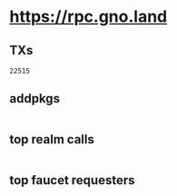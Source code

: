 # https://rpc.gno.land

## TXs
```
22515
```

## addpkgs
```
```

## top realm calls
```
```

## top faucet requesters
```
```

